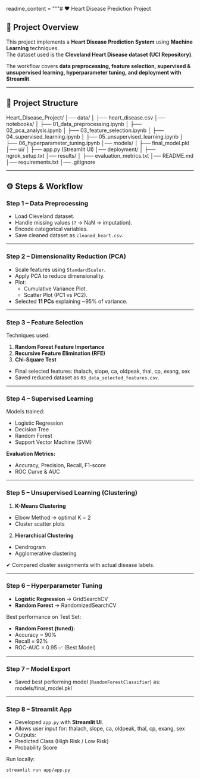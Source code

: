 readme_content = """# ❤️ Heart Disease Prediction Project

## 📌 Project Overview
This project implements a **Heart Disease Prediction System** using **Machine Learning** techniques.  
The dataset used is the **Cleveland Heart Disease dataset (UCI Repository)**.  

The workflow covers **data preprocessing, feature selection, supervised & unsupervised learning, hyperparameter tuning, and deployment with Streamlit**.

---

## 📂 Project Structure
Heart_Disease_Project/ 
│── data/ 
│   ├── heart_disease.csv 
│── notebooks/ 
│   ├── 01_data_preprocessing.ipynb 
│   ├── 02_pca_analysis.ipynb 
│   ├── 03_feature_selection.ipynb 
│   ├── 04_supervised_learning.ipynb 
│   ├── 05_unsupervised_learning.ipynb 
│   ├── 06_hyperparameter_tuning.ipynb 
│── models/ 
│   ├── final_model.pkl 
│── ui/ 
│   ├── app.py (Streamlit UI) 
│── deployment/ 
│   ├── ngrok_setup.txt 
│── results/ 
│   ├── evaluation_metrics.txt 
│── README.md 
│── requirements.txt 
│── .gitignore 

---

## ⚙ Steps & Workflow

### **Step 1 – Data Preprocessing**
- Load Cleveland dataset.  
- Handle missing values (`?` → NaN → imputation).  
- Encode categorical variables.  
- Save cleaned dataset as `cleaned_heart.csv`.

---

### **Step 2 – Dimensionality Reduction (PCA)**
- Scale features using `StandardScaler`.  
- Apply PCA to reduce dimensionality.  
- Plot:
  - Cumulative Variance Plot.  
  - Scatter Plot (PC1 vs PC2).  
- Selected **11 PCs** explaining ~95% of variance.

---

### **Step 3 – Feature Selection**
Techniques used:  
1. **Random Forest Feature Importance**  
2. **Recursive Feature Elimination (RFE)**  
3. **Chi-Square Test**

- Final selected features:
thalach, slope, ca, oldpeak, thal, cp, exang, sex
- Saved reduced dataset as `03_data_selected_features.csv`.

---

### **Step 4 – Supervised Learning**
Models trained:
- Logistic Regression  
- Decision Tree  
- Random Forest  
- Support Vector Machine (SVM)  

**Evaluation Metrics:**
- Accuracy, Precision, Recall, F1-score  
- ROC Curve & AUC  

---

### **Step 5 – Unsupervised Learning (Clustering)**
1. **K-Means Clustering**  
 - Elbow Method → optimal K = 2  
 - Cluster scatter plots  
2. **Hierarchical Clustering**  
 - Dendrogram  
 - Agglomerative clustering  

✔ Compared cluster assignments with actual disease labels.

---

### **Step 6 – Hyperparameter Tuning**
- **Logistic Regression** → GridSearchCV  
- **Random Forest** → RandomizedSearchCV  

Best performance on Test Set:  
- **Random Forest (tuned):**  
- Accuracy = 90%  
- Recall = 92%  
- ROC-AUC = 0.95 ✅ (Best Model)

---

### **Step 7 – Model Export**
- Saved best performing model (`RandomForestClassifier`) as:  
models/final_model.pkl

---

### **Step 8 – Streamlit App**
- Developed `app.py` with **Streamlit UI**.  
- Allows user input for:
thalach, slope, ca, oldpeak, thal, cp, exang, sex
- Outputs:
- Predicted Class (High Risk / Low Risk)  
- Probability Score  

Run locally:
```bash
streamlit run app/app.py
